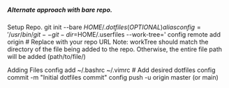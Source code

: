 ##### Alternate approach with bare repo.

Setup Repo.
git init --bare $HOME/.dotfiles
(OPTIONAL) alias config='/usr/bin/git --git-dir=$HOME/.userfiles --work-tree='
config remote add origin # Replace with your repo URL
Note: workTree should match the directory of the file being added to the repo. Otherwise, the entire file path will be added (path/to/file/)

Adding Files
config add ~/.bashrc ~/.vimrc # Add desired dotfiles
config commit -m "Initial dotfiles commit"
config push -u origin master (or main)

